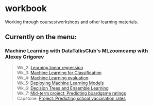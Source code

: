 # workbook
Working through courses/workshops and other learning materials.

## Currently on the menu: 
### Machine Learning with DataTalksClub's MLzoomcamp with Alexey Grigorev 

> Wk_2: [Learning linear regression](https://github.com/jazwilson/workbook/blob/main/mlzoomcamp/wk02/wk02_hw.ipynb)  <br />
> Wk_3: [Machine Learning for Classification](https://github.com/jazwilson/workbook/blob/main/mlzoomcamp/wk03/wk03_hw.ipynb)  <br />
> Wk_4: [Machine Learning evaluation](https://github.com/jazwilson/workbook/blob/main/mlzoomcamp/wk04/wk04.ipynb)  <br />
> Wk_5: [Deploying Machine Learning Models](https://github.com/jazwilson/workbook/tree/main/mlzoomcamp/wk05)  <br />
> Wk_6: [Decision Trees and Ensemble Learning](https://github.com/jazwilson/workbook/blob/main/mlzoomcamp/wk06/wk06_hw.ipynb)  <br />
> Wk_7: [Mid-term project: Predicting boardgame ratings](https://github.com/jazwilson/workbook/tree/main/mlzoomcamp/wk07_midterm_project)  <br />
> Capstone: [Project: Predicting school vaccination rates](https://github.com/jazwilson/workbook/tree/main/mlzoomcamp/capstone_project)  <br />


